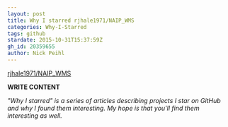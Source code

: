 ```yaml
---
layout: post
title: Why I starred rjhale1971/NAIP_WMS
categories: Why-I-Starred
tags: github
stardate: 2015-10-31T15:37:59Z
gh_id: 20359655
author: Nick Peihl
---
```


[rjhale1971/NAIP_WMS](https://github.com/rjhale1971/NAIP_WMS)

**WRITE CONTENT**

*"Why I starred" is a series of articles describing projects I star on GitHub and why I found them interesting. My hope is that you'll find them interesting as well.*

